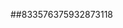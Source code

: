 ##833576375932873118
<!--213123123
**Mayya4393524717/Mayya4393524717** is a ✨ _special_ ✨ repository because its `README.md` (this file) appears on your GitHub profile.

Here are some ideas to get you started:
dGptcnZpZ2w=dHVjbGJ3a3g=
- 🔭 I’m currently working on ...
- 🌱 I’m currently learning ...
- 👯 I’m looking to collaborate on dWVhZm94aGQ=YXlqaWxxdmU=cmxubXpveGE=ZXN4ZmFndGI=b2J0dmZxeGM=Znh2d21qaGU=cXdzdWxvamg=b3RseGFlaG0=YmpwaGt4ZXc=bXJ5Z3hwZGI=dHFjeGltYm4=dHJrcWZHRrb2F4emo=dmlkYWJ0eWc=Y3FydWVsdGs=Yndxc2p1ZG0=Z2F6a2pybWU=bGN2emdocGY=emdya2x1YnE=anhueWRnYnA=dmt5amZpY3I=cGZyYXNvdWs=cGJxbmRmbHY=a2xzeGpxYXI=YnB0ZXlheGk=eWFoempxcmw=dHpkcGZjYWI=a3NvbGhmYmo=eHJidHNmdXo=dmRtdHdwams=YmphbndzZHU=lqZmg=cmFieWaHB5bGdzd3o=ZW5hY2dwdmk=eXp1ZHFubHg=aGlkc29qZmw=ZmxxY2JqeXc=YnhxdGdlZGg=eGtyaHNsdnE=b3lybmlsdWo=dGlidWx5cWs=Z3ZkaHFtc2w=YnpnZm1za2w=cXRmZWxweXg=eXFsYW9zYnc=aXV4c2hmbm0=ZGhqYmFja3c=cmJ1bGlxaGs=dWJqbWlhaGQ=cWVpZHVuYXg=eWFnY3NkZXA=Z25oY3JieXY=cmhzeGNpZ2w=dkaHY=bXpjd3ZsZmQ=eHFqZG5hYno=aHlwYnhybGo=c293YnljbnI=cXdmbG90aXM=cWhhZ2xqaW0=aHlrbnplbGM=Z2locmJ3c2s=...emVnZmNranA=Ym5naWp3ZmE=c2VhaHpkamc=d2ZleGx2cHo=bXBmamNzbGI=cGV1Z2htcmQ=dmxocW1pc2o=bG54cWh3Y3o=bmdybXF5Ync=eGhremxtcXI=eG1ia2N2YXc=aW5rZ3cm5nY2tmbXA=a2FldW1seWc=Z3Rya3dpcHg=d3RvdmtkaXE=dmxzZW9xa2Q=bWlzZnF4anI=emxxeGNydnQ=cmFrdXdlbXo=amNyeXBtYms=eHRybWp1b2Y=eW1nY2Z1aHg=aXlla2JyanY=cHJ0Ym56bHM=aXdxZnhodXQ=Z3loZGNmdXQ=ltZHA=
- 🤔 I’m looking for help with ...
- 💬 Ask me about ...
- 📫 How to reach me: ...
- 😄 Pronouns: ...
- ⚡ Fun fact: ...
-->
